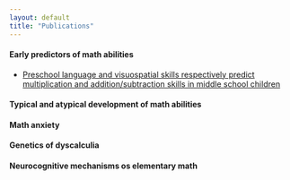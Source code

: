 ```yaml
---
layout: default
title: "Publications"
---
```


#### Early predictors of math abilities

* [Preschool language and visuospatial skills respectively predict multiplication and addition/subtraction skills in middle school children](guez_2022.pdf)


#### Typical and atypical development of math abilities

#### Math anxiety

#### Genetics of dyscalculia

#### Neurocognitive mechanisms os elementary math


